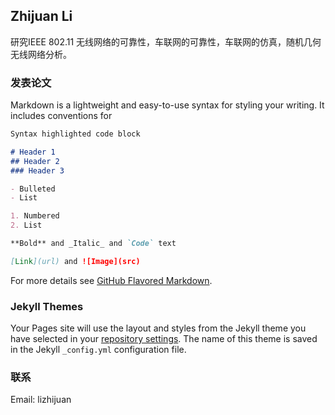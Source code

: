 ## Zhijuan Li

研究IEEE 802.11 无线网络的可靠性，车联网的可靠性，车联网的仿真，随机几何无线网络分析。

### 发表论文

Markdown is a lightweight and easy-to-use syntax for styling your writing. It includes conventions for

```markdown
Syntax highlighted code block

# Header 1
## Header 2
### Header 3

- Bulleted
- List

1. Numbered
2. List

**Bold** and _Italic_ and `Code` text

[Link](url) and ![Image](src)
```

For more details see [GitHub Flavored Markdown](https://guides.github.com/features/mastering-markdown/).

### Jekyll Themes

Your Pages site will use the layout and styles from the Jekyll theme you have selected in your [repository settings](https://github.com/zhijuanhao/lizhijuan.github.io/settings/pages). The name of this theme is saved in the Jekyll `_config.yml` configuration file.

### 联系

Email: lizhijuan
